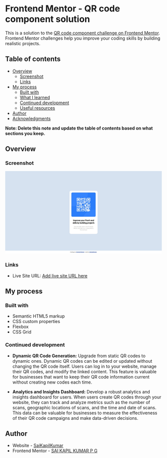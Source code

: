 # Frontend Mentor - QR code component solution

This is a solution to the [QR code component challenge on Frontend Mentor](https://www.frontendmentor.io/challenges/qr-code-component-iux_sIO_H). Frontend Mentor challenges help you improve your coding skills by building realistic projects. 

## Table of contents

- [Overview](#overview)
  - [Screenshot](#screenshot)
  - [Links](#links)
- [My process](#my-process)
  - [Built with](#built-with)
  - [What I learned](#what-i-learned)
  - [Continued development](#continued-development)
  - [Useful resources](#useful-resources)
- [Author](#author)
- [Acknowledgments](#acknowledgments)

**Note: Delete this note and update the table of contents based on what sections you keep.**

## Overview

### Screenshot

![Screenshot](</images/Web capture_21-9-2023_5642_.png>)

### Links

- Live Site URL: [Add live site URL here](https://saikapilkumar.github.io/qr-code-component/)

## My process

### Built with

- Semantic HTML5 markup
- CSS custom properties
- Flexbox
- CSS Grid

### Continued development

- **Dynamic QR Code Generation:** Upgrade from static QR codes to dynamic ones. Dynamic QR codes can be edited or updated without changing the QR code itself. Users can log in to your website, manage their QR codes, and modify the linked content. This feature is valuable for businesses that want to keep their QR code information current without creating new codes each time.

- **Analytics and Insights Dashboard:** Develop a robust analytics and insights dashboard for users. When users create QR codes through your website, they can track and analyze metrics such as the number of scans, geographic locations of scans, and the time and date of scans. This data can be valuable for businesses to measure the effectiveness of their QR code campaigns and make data-driven decisions.

## Author

- Website - [SaiKapilKumar](https://github.com/SaiKapilKumar)
- Frontend Mentor - [SAI KAPIL KUMAR P G](https://www.frontendmentor.io/profile/SaiKapilKumar)
